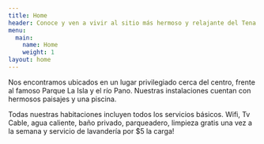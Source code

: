 ```yaml
---
title: Home
header: Conoce y ven a vivir al sitio más hermoso y relajante del Tena
menu:
  main:
    name: Home
    weight: 1
layout: home
---
```

Nos encontramos ubicados en un lugar privilegiado cerca del centro, frente al famoso Parque La Isla y el río Pano. Nuestras instalaciones cuentan con hermosos paisajes y una piscina.

Todas nuestras habitaciones incluyen todos los servicios básicos. Wifi, Tv Cable, agua caliente, baño privado, parqueadero, limpieza gratis una vez a la semana y servicio de lavandería por $5 la carga!
